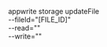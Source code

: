 appwrite storage updateFile \
        --fileId="[FILE_ID]" \
        --read="" \
        --write=""
